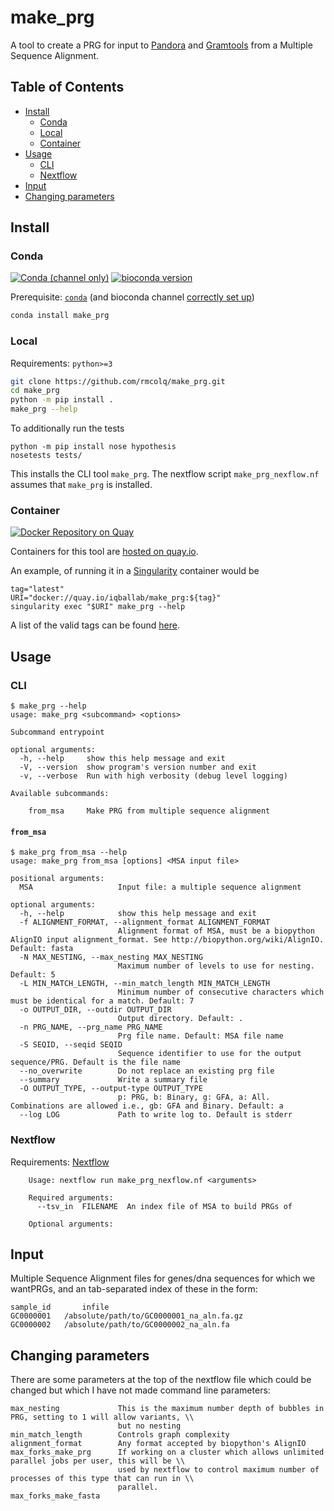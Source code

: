 # make_prg

A tool to create a PRG for input to [Pandora][pandora] and [Gramtools][gramtools] from a
Multiple Sequence Alignment.

[TOC]: #

## Table of Contents
- [Install](#install)
  - [Conda](#conda)
  - [Local](#local)
  - [Container](#container)
- [Usage](#usage)
  - [CLI](#cli)
  - [Nextflow](#nextflow)
- [Input](#input)
- [Changing parameters](#changing-parameters)

## Install

### Conda

[![Conda (channel only)](https://img.shields.io/conda/vn/bioconda/make_prg)](https://anaconda.org/bioconda/make_prg)
[![bioconda version](https://anaconda.org/bioconda/make_prg/badges/platforms.svg)](https://anaconda.org/bioconda/make_prg)

Prerequisite: [`conda`][conda] (and bioconda channel [correctly set up][channels])

```sh
conda install make_prg
```

### Local

Requirements: `python>=3`

```sh
git clone https://github.com/rmcolq/make_prg.git
cd make_prg
python -m pip install .
make_prg --help
```

To additionally run the tests

```shell
python -m pip install nose hypothesis
nosetests tests/
```

This installs the CLI tool `make_prg`. The nextflow script `make_prg_nexflow.nf` assumes
that `make_prg` is installed.

### Container

[![Docker Repository on Quay](https://quay.io/repository/iqballab/make_prg/status "Docker Repository on Quay")](https://quay.io/repository/iqballab/make_prg)

Containers for this tool are [hosted on quay.io][tags].

An example, of running it in a [Singularity][singularity] container would be

```
tag="latest"
URI="docker://quay.io/iqballab/make_prg:${tag}"
singularity exec "$URI" make_prg --help
```

A list of the valid tags can be found [here][tags].

## Usage

### CLI

```
$ make_prg --help
usage: make_prg <subcommand> <options>

Subcommand entrypoint

optional arguments:
  -h, --help     show this help message and exit
  -V, --version  show program's version number and exit
  -v, --verbose  Run with high verbosity (debug level logging)

Available subcommands:

    from_msa     Make PRG from multiple sequence alignment
```

#### `from_msa`

```
$ make_prg from_msa --help
usage: make_prg from_msa [options] <MSA input file>

positional arguments:
  MSA                   Input file: a multiple sequence alignment

optional arguments:
  -h, --help            show this help message and exit
  -f ALIGNMENT_FORMAT, --alignment_format ALIGNMENT_FORMAT
                        Alignment format of MSA, must be a biopython AlignIO input alignment_format. See http://biopython.org/wiki/AlignIO. Default: fasta
  -N MAX_NESTING, --max_nesting MAX_NESTING
                        Maximum number of levels to use for nesting. Default: 5
  -L MIN_MATCH_LENGTH, --min_match_length MIN_MATCH_LENGTH
                        Minimum number of consecutive characters which must be identical for a match. Default: 7
  -o OUTPUT_DIR, --outdir OUTPUT_DIR
                        Output directory. Default: .
  -n PRG_NAME, --prg_name PRG_NAME
                        Prg file name. Default: MSA file name
  -S SEQID, --seqid SEQID
                        Sequence identifier to use for the output sequence/PRG. Default is the file name
  --no_overwrite        Do not replace an existing prg file
  --summary             Write a summary file
  -O OUTPUT_TYPE, --output-type OUTPUT_TYPE
                        p: PRG, b: Binary, g: GFA, a: All. Combinations are allowed i.e., gb: GFA and Binary. Default: a
  --log LOG             Path to write log to. Default is stderr
```

### Nextflow

Requirements: [Nextflow][nf]

```
    Usage: nextflow run make_prg_nexflow.nf <arguments>

    Required arguments:
      --tsv_in  FILENAME  An index file of MSA to build PRGs of

    Optional arguments:
```

## Input

Multiple Sequence Alignment files for genes/dna sequences for which we wantPRGs, and an
tab-separated index of these in the form:

```
sample_id       infile
GC0000001   /absolute/path/to/GC0000001_na_aln.fa.gz
GC0000002   /absolute/path/to/GC0000002_na_aln.fa
```

## Changing parameters

There are some parameters at the top of the nextflow file which could be changed but
which I have not made command line parameters:

```
max_nesting             This is the maximum number depth of bubbles in PRG, setting to 1 will allow variants, \\
                        but no nesting
min_match_length        Controls graph complexity
alignment_format        Any format accepted by biopython's AlignIO
max_forks_make_prg      If working on a cluster which allows unlimited parallel jobs per user, this will be \\
                        used by nextflow to control maximum number of processes of this type that can run in \\
                        parallel.
max_forks_make_fasta
```

[channels]: https://bioconda.github.io/user/install.html#set-up-channels
[gramtools]: https://github.com/iqbal-lab-org/gramtools
[nf]: https://www.nextflow.io/
[pandora]: https://github.com/rmcolq/pandora
[singularity]: https://sylabs.io/
[tags]: https://quay.io/repository/iqballab/make_prg?tab=tags
[conda]: https://conda.io
